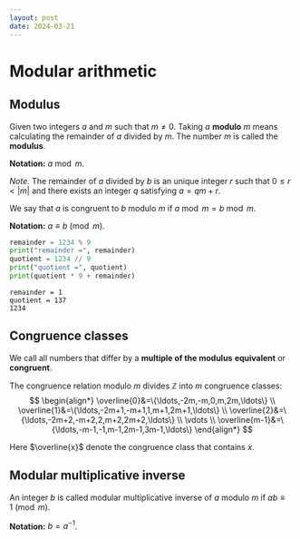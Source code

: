 ```yaml
---
layout: post
date: 2024-03-21
---
```


<!-- <td>
  <a target="_blank" href="https://colab.research.google.com/drive/1nWwQLzSBcx9umh-zOA3bvY2itj6_Wm1o?usp=sharing"><img src="https://upload.wikimedia.org/wikipedia/commons/thumb/d/d0/Google_Colaboratory_SVG_Logo.svg/320px-Google_Colaboratory_SVG_Logo.svg.png" height=32 /></a>
</td> -->

# Modular arithmetic

## Modulus

Given two integers $a$ and $m$ such that $m\ne 0$. Taking $a$ **modulo** $m$ means calculating the remainder of $a$ divided by $m$.  The number $m$ is called the **modulus**.

**Notation:** $a\bmod m$.

*Note.* The remainder of $a$ divided by $b$ is an unique integer $r$ such that $0 \le r \lt |m|$ and there exists an integer $q$ satisfying $a=qm+r$.

We say that $a$ is congruent to $b$ modulo $m$ if $a\bmod m=b\bmod m$.

**Notation:** $a\equiv b\pmod m$.


```python
remainder = 1234 % 9
print("remainder =", remainder)
quotient = 1234 // 9
print("quotient =", quotient)
print(quotient * 9 + remainder)
```

    remainder = 1
    quotient = 137
    1234


## Congruence classes
We call all numbers that differ by a **multiple of the modulus** **equivalent** or **congruent**.

The congruence relation modulo $m$ divides $\mathbb{Z}$ into $m$ congruence classes:
$$
\begin{align*}
\overline{0}&=\{\ldots,-2m,-m,0,m,2m,\ldots\} \\
\overline{1}&=\{\ldots,-2m+1,-m+1,1,m+1,2m+1,\ldots\} \\
\overline{2}&=\{\ldots,-2m+2,-m+2,2,m+2,2m+2,\ldots\} \\
\vdots \\
\overline{m-1}&=\{\ldots,-m-1,-1,m-1,2m-1,3m-1,\ldots\}
\end{align*}
$$

Here $\overline{x}$ denote the congruence class that contains $x$.

## Modular multiplicative inverse
An integer $b$ is called modular multiplicative inverse of $a$ modulo $m$ if $ab\equiv 1\pmod m$.

**Notation:** $b=a^{-1}$.
